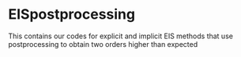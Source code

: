 # EISpostprocessing
This contains our codes for explicit and implicit EIS methods that use postprocessing to obtain two orders higher than expected
